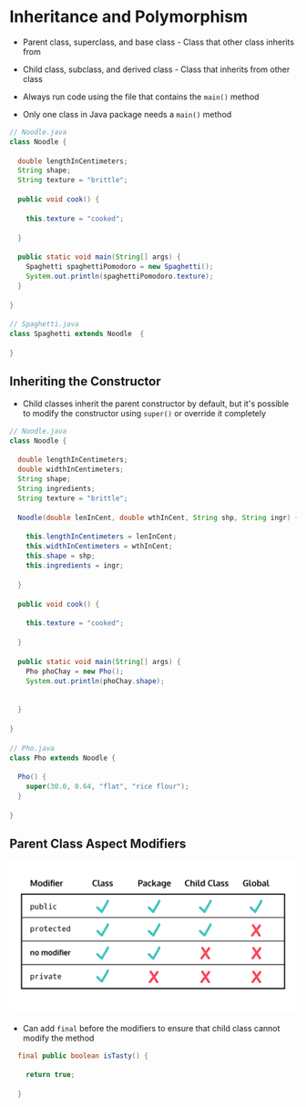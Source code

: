 # Inheritance and Polymorphism
* Parent class, superclass, and base class - Class that other class inherits from
* Child class, subclass, and derived class - Class that inherits from other class

* Always run code using the file that contains the `main()` method
* Only one class in Java package needs a `main()` method

```java
// Noodle.java
class Noodle {
  
  double lengthInCentimeters;
  String shape;
  String texture = "brittle";
  
  public void cook() {
    
    this.texture = "cooked";
    
  }
  
  public static void main(String[] args) {
    Spaghetti spaghettiPomodoro = new Spaghetti();
    System.out.println(spaghettiPomodoro.texture);
  }
  
}

// Spaghetti.java
class Spaghetti extends Noodle  {
  
}
```

## Inheriting the Constructor
* Child classes inherit the parent constructor by default, but it's possible to modify the constructor using `super()` or override it completely

```java
// Noodle.java
class Noodle {
  
  double lengthInCentimeters;
  double widthInCentimeters;
  String shape;
  String ingredients;
  String texture = "brittle";
  
  Noodle(double lenInCent, double wthInCent, String shp, String ingr) {
    
    this.lengthInCentimeters = lenInCent;
    this.widthInCentimeters = wthInCent;
    this.shape = shp;
    this.ingredients = ingr;
    
  }
  
  public void cook() {
    
    this.texture = "cooked";
    
  }
  
  public static void main(String[] args) {
    Pho phoChay = new Pho();
    System.out.println(phoChay.shape);
    
    
  }
  
}

// Pho.java
class Pho extends Noodle {
  
  Pho() {
    super(30.0, 0.64, "flat", "rice flour");
  }
  
}
```
## Parent Class Aspect Modifiers
![Parent Class Aspect Modifiers](8-0-access-modifiers-chart.png)
* Can add `final` before the modifiers to ensure that child class cannot modify the method
```java
  final public boolean isTasty() {
    
    return true;
    
  }
```